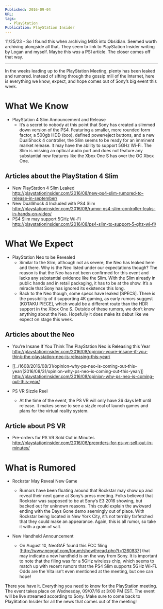 ```yaml
---
Published: 2016-09-04
URL: 
tags:
  - PlayStation
Publication: PlayStation Insider
---
```

11/25/23 - So I found this when archiving MGS into Obsidian. Seemed worth archiving alongside all that. They seem to link to PlayStation Insider writing by Logan and myself. Maybe this *was* a PSI article. The closer comes off that way.

---

In the weeks leading up to the PlayStation Meeting, plenty has been leaked and rumored. Instead of sifting through the gossip mill of the Internet, here is everything we know, expect, and hope comes out of Sony’s big event this week.

# What We Know

- PlayStation 4 Slim Announcement and Release
	- It’s a secret to nobody at this point that Sony has created a slimmed down version of the PS4. Featuring a smaller, more rounded form factor, a 500gb HDD (boo), defined power/eject buttons, and a new DualShock 4 controller, the Slim seems to be ready for an imminent market release. It may have the ability to support 5GHz Wi-Fi. The Slim is missing an optical audio port and does not feature any substantial new features like the Xbox One S has over the OG Xbox One.
## Articles about the PlayStation 4 Slim

- New PlayStation 4 Slim Leaked http://playstationinsider.com/2016/08/new-ps4-slim-rumored-to-release-in-september/ 
- New DualShock 4 Included with PS4 Slim http://playstationinsider.com/2016/08/rumor-ps4-slim-controller-leaks-in-hands-on-video/ 
- PS4 Slim may support 5GHz Wi-Fi http://playstationinsider.com/2016/08/ps4-slim-to-support-5-ghz-wi-fi/ 

# What We Expect

- PlayStation Neo to be Revealed
	- Similar to the Slim, although not as severe, the Neo has leaked here and there. Why is the Neo listed under our expectations though? The reason is that the Neo has not been confirmed for this event and lacks any substantial evidence like the Slim. With the Slim already in public hands and in retail packaging, it has to be at the show. It’s a miracle that Sony has ignored its existence this long.
	- Back to the Neo though, some specs have leaked [SPECS]. There is the possibility of it supporting 4K gaming, as early rumors suggest [KOTAKU PIECE], which would be a different route than the HDR support in the Xbox One S. Outside of these rumors, we don’t know anything about the Neo. Hopefully it does make its debut like we expect on stage this week.
## Articles about the Neo

- You’re Insane If You Think The PlayStation Neo is Releasing this Year http://playstationinsider.com/2016/08/opinion-youre-insane-if-you-think-the-playstation-neo-is-releasing-this-year/ 
- [[../1608/2016/08/31/opinion-why-ps-neo-is-coming-out-this-year/|2016/08/31/opinion-why-ps-neo-is-coming-out-this-year/]] http://playstationinsider.com/2016/08/opinion-why-ps-neo-is-coming-out-this-year/ 

- PS VR Sizzle Reel
	- At the time of the event, the PS VR will only have 36 days left until release. It makes sense to see a sizzle real of launch games and plans for the virtual reality system. 
## Article about PS VR

- Pre-orders for PS VR Sold Out in Minutes http://playstationinsider.com/2016/06/preorders-for-ps-vr-sell-out-in-minutes/ 

# What is Rumored

- Rockstar May Reveal New Game
	- Rumors have been floating around that Rockstar may show up and reveal their next game at Sony’s press meeting. Folks believed that Rockstar was supposed to be at Sony’s E3 2016 showing, but backed out for unknown reasons. This could explain the awkward ending with the Days Gone demo seemingly out of place. With Rockstar being located in New York City, it’s not terribly farfetched that they could make an appearance. Again, this is all rumor, so take it with a grain of salt.

- New Handheld Announcement
	- On August 10, NeoGAF found this FCC filing [http://www.neogaf.com/forum/showthread.php?t=1260837] that may indicate a new handheld is on the way from Sony. It is important to note that the filing was for a 5GHz wireless chip, which seems to match up with recent rumors that the PS4 Slim supports 5GHz Wi-Fi. Odds are the Vita isn’t even mentioned at the meeting, but one can hope!

There you have it. Everything you need to know for the PlayStation meeting. The event takes place on Wednesday, 09/07/16 at 3:00 PM EST. The event will be live streamed according to Sony. Make sure to come back to PlayStation Insider for all the news that comes out of the meeting!

